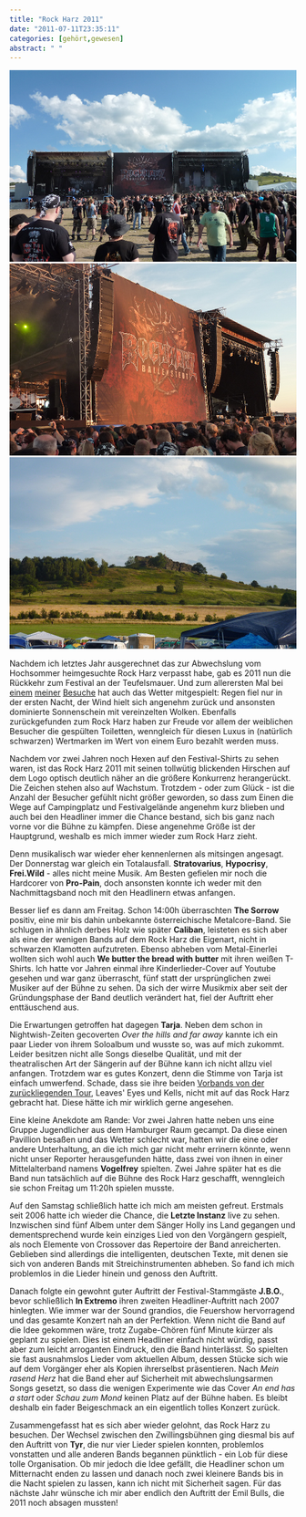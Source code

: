 ```yaml
---
title: "Rock Harz 2011"
date: "2011-07-11T23:35:11"
categories: [gehört,gewesen]
abstract: " "
---
```


![rockharz2011_buehnen.jpg](rockharz2011_buehnen.jpg)
![rockharz2011_hirsche.jpg](rockharz2011_hirsche.jpg)
![rockharz2011_teufelsmauer.jpg](rockharz2011_teufelsmauer.jpg)

Nachdem ich letztes Jahr ausgerechnet das zur Abwechslung vom Hochsommer heimgesuchte Rock Harz verpasst habe, gab es 2011 nun die Rückkehr zum Festival an der Teufelsmauer. Und zum allerersten Mal bei [einem](/2007/07/15/rock-harz-2007/) [meiner](/2008/07/22/rock-harz-2008/) [Besuche](/2009/07/12/rock-harz-2009/) hat auch das Wetter mitgespielt: Regen fiel nur in der ersten Nacht, der Wind hielt sich angenehm zurück und ansonsten dominierte Sonnenschein mit vereinzelten Wolken. Ebenfalls zurückgefunden zum Rock Harz haben zur Freude vor allem der weiblichen Besucher die gespülten Toiletten, wenngleich für diesen Luxus in (natürlich schwarzen) Wertmarken im Wert von einem Euro bezahlt werden muss.

Nachdem vor zwei Jahren noch Hexen auf den Festival-Shirts zu sehen waren, ist das Rock Harz 2011 mit seinen tollwütig blickenden Hirschen auf dem Logo optisch deutlich näher an die größere Konkurrenz herangerückt. Die Zeichen stehen also auf Wachstum. Trotzdem - oder zum Glück - ist die Anzahl der Besucher gefühlt nicht größer geworden, so dass zum Einen die Wege auf Campingplatz und Festivalgelände angenehm kurz blieben und auch bei den Headliner immer die Chance bestand, sich bis ganz nach vorne vor die Bühne zu kämpfen. Diese angenehme Größe ist der Hauptgrund, weshalb es mich immer wieder zum Rock Harz zieht.

Denn musikalisch war wieder eher kennenlernen als mitsingen angesagt. Der Donnerstag war gleich ein Totalausfall. **Stratovarius**, **Hypocrisy**, **Frei.Wild** - alles nicht meine Musik. Am Besten gefielen mir noch die Hardcorer von **Pro-Pain**, doch ansonsten konnte ich weder mit den Nachmittagsband noch mit den Headlinern etwas anfangen.

Besser lief es dann am Freitag. Schon 14:00h überraschten **The Sorrow** positiv, eine mir bis dahin unbekannte österreichische Metalcore-Band. Sie schlugen in ähnlich derbes Holz wie später **Caliban**, leisteten es sich aber als eine der wenigen Bands auf dem Rock Harz die Eigenart, nicht in schwarzen Klamotten aufzutreten. Ebenso abheben vom Metal-Einerlei wollten sich wohl auch **We butter the bread with butter** mit ihren weißen T-Shirts. Ich hatte vor Jahren einmal ihre Kinderlieder-Cover auf Youtube gesehen und war ganz überrascht, fünf statt der ursprünglichen zwei Musiker auf der Bühne zu sehen. Da sich der wirre Musikmix aber seit der Gründungsphase der Band deutlich verändert hat, fiel der Auftritt eher enttäuschend aus.

Die Erwartungen getroffen hat dagegen **Tarja**. Neben dem schon in Nightwish-Zeiten gecoverten *Over the hills and far away* kannte ich ein paar Lieder von ihrem Soloalbum und wusste so, was auf mich zukommt. Leider besitzen nicht alle Songs dieselbe Qualität, und mit der theatralischen Art der Sängerin auf der Bühne kann ich nicht allzu viel anfangen. Trotzdem war es gutes Konzert, denn die Stimme von Tarja ist einfach umwerfend. Schade, dass sie ihre beiden [Vorbands von der zurückliegenden Tour](http://www.the-pit.de/live-bericht/article/tarja-leaves-eyes-kells-im-konzert-osnabrueck-mai-2011/), Leaves' Eyes und Kells, nicht mit auf das Rock Harz gebracht hat. Diese hätte ich mir wirklich gerne angesehen.

Eine kleine Anekdote am Rande: Vor zwei Jahren hatte neben uns eine Gruppe Jugendlicher aus dem Hamburger Raum gecampt. Da diese einen Pavillion besaßen und das Wetter schlecht war, hatten wir die eine oder andere Unterhaltung, an die ich mich gar nicht mehr errinern könnte, wenn nicht unser Reporter herausgefunden hätte, dass zwei von ihnen in einer Mittelalterband namens **Vogelfrey** spielten. Zwei Jahre später hat es die Band nun tatsächlich auf die Bühne des Rock Harz geschafft, wenngleich sie schon Freitag um 11:20h spielen musste.

Auf den Samstag schließlich hatte ich mich am meisten gefreut. Erstmals seit 2006 hatte ich wieder die Chance, die **Letzte Instanz** live zu sehen. Inzwischen sind fünf Albem unter dem Sänger Holly ins Land gegangen und dementsprechend wurde kein einziges Lied von den Vorgängern gespielt, als noch Elemente von Crossover das Repertoire der Band anreicherten. Geblieben sind allerdings die intelligenten, deutschen Texte, mit denen sie sich von anderen Bands mit Streichinstrumenten abheben. So fand ich mich problemlos in die Lieder hinein und genoss den Auftritt.

Danach folgte ein gewohnt guter Auftritt der Festival-Stammgäste **J.B.O.**, bevor schließlich **In Extremo** ihren zweiten Headliner-Auftritt nach 2007 hinlegten. Wie immer war der Sound grandios, die Feuershow hervorragend und das gesamte Konzert nah an der Perfektion. Wenn nicht die Band auf die Idee gekommen wäre, trotz Zugabe-Chören fünf Minute kürzer als geplant zu spielen. Dies ist einem Headliner einfach nicht würdig, passt aber zum leicht arroganten Eindruck, den die Band hinterlässt. So spielten sie fast ausnahmslos Lieder vom aktuellen Album, dessen Stücke sich wie auf dem Vorgänger eher als Kopien ihrerselbst präsentieren. Nach *Mein rasend Herz* hat die Band eher auf Sicherheit mit abwechslungsarmen Songs gesetzt, so dass die wenigen Experimente wie das Cover *An end has a start* oder *Schau zum Mond* keinen Platz auf der Bühne haben. Es bleibt deshalb ein fader Beigeschmack an ein eigentlich tolles Konzert zurück.

Zusammengefasst hat es sich aber wieder gelohnt, das Rock Harz zu besuchen. Der Wechsel zwischen den Zwillingsbühnen ging diesmal bis auf den Auftritt von **Tyr**, die nur vier Lieder spielen konnten, problemlos vonstatten und alle anderen Bands begannen pünktlich - ein Lob für diese tolle Organisation. Ob mir jedoch die Idee gefällt, die Headliner schon um Mitternacht enden zu lassen und danach noch zwei kleinere Bands bis in die Nacht spielen zu lassen, kann ich nicht mit Sicherheit sagen. Für das nächste Jahr wünsche ich mir aber endlich den Auftritt der Emil Bulls, die 2011 noch absagen mussten!
